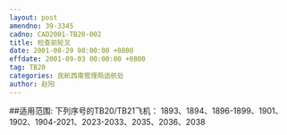```yaml
---
layout: post
amendno: 39-3345
cadno: CAD2001-TB20-002
title: 检查前轮叉
date: 2001-08-29 00:00:00 +0800
effdate: 2001-09-03 00:00:00 +0800
tag: TB20
categories: 民航西南管理局适航处
author: 赵阳
---
```


##适用范围:
下列序号的TB20/TB21飞机：
1893、1894、1896-1899、1901、1902、1904-2021、2023-2033、2035、2036、2038

